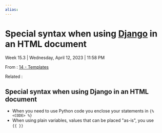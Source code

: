 ```yaml
---
alias:
---
```


# Special syntax when using [Django](../Django.md) in an HTML document

Week 15.3 | Wednesday, April 12, 2023 | 11:58 PM

From : [14 - Templates](14%20-%20Templates.md)

Related :

## Special syntax when using Django in an HTML document

- When you need to use Python code you enclose your statements in `{% <CODE> %}`
- When using plain variables, values that can be placed "as-is", you use `{{ }}`
